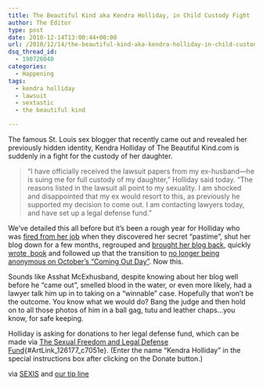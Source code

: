 ```yaml
---
title: The Beautiful Kind aka Kendra Holliday, in Child Custody Fight
author: The Editor
type: post
date: 2010-12-14T13:00:44+00:00
url: /2010/12/14/the-beautiful-kind-aka-kendra-holliday-in-child-custody-fight/
dsq_thread_id:
  - 190726040
categories:
  - Happening
tags:
  - kendra holliday
  - lawsuit
  - sextastic
  - the beautiful kind

---
```

[<img class="alignright size-full wp-image-7283" title="TBK" src="http://media.punchingkitty.com/wordpress/2010/10/TBK.jpeg?filter=polaroid&w=250" alt="" />][1]The famous St. Louis sex blogger that recently came out and revealed her previously hidden identity, Kendra Holliday of The Beautiful Kind.com is suddenly in a fight for the custody of her daughter.

> “I have officially received the lawsuit papers from my ex-husband—he is suing me for full custody of my daughter,” Holliday said today. “The reasons listed in the lawsuit all point to my sexuality. I am shocked and disappointed that my ex would resort to this, as previously he supported my decision to come out. I am contacting lawyers today, and have set up a legal defense fund.”

We&#8217;ve detailed this all before but it&#8217;s been a rough year for Holliday who was <a href="http://punchingkitty.com/2010/04/30/details-on-the-beautiful-kinds-disappearance-start-to-emerge" target="_blank">fired from her job</a> when they discovered her secret &#8220;pastime&#8221;, shut her blog down for a few months, regrouped and <a href="http://punchingkitty.com/2010/05/11/the-beautiful-kind-blog-to-return-may-17th" target="_blank">brought her blog back</a>, quickly <a href="http://punchingkitty.com/2010/07/07/the-beautiful-kind-the-latest-blogger-to-get-booked" target="_blank">wrote  book</a> and followed up that the transition to <a href="http://punchingkitty.com/2010/10/12/st-louis-sex-blogger-the-beautiful-kind-bears-all" target="_blank">no longer being anonymous on October&#8217;s &#8220;Coming Out Day&#8221;</a>. Now this.

Sounds like Asshat McExhusband, despite knowing about her blog well before he &#8220;came out&#8221;, smelled blood in the water, or even more likely, had a lawyer talk him up in to taking on a &#8220;winnable&#8221; case. Hopefully that won&#8217;t be the outcome. You know what we would do? Bang the judge and then hold on to all those photos of him in a ball gag, tutu and leather chaps&#8230;you know, for safe keeping.

Holliday is asking for donations to her legal defense fund, which can be made via [The Sexual Freedom and Legal Defense Fund][2]{#ArtLink_126177_c7051e}. (Enter the name “Kendra Holliday” in the special instructions box after clicking on the Donate button.)

via <a href="http://www.edenfantasys.com/sexis/sex-and-society/sex-blogger-child-custody-1213107/" target="_blank">SEXIS</a> and <a href="http://punchingkitty.com/tips" target="_blank">our tip line</a>

 [1]: http://media.punchingkitty.com/wordpress/2010/10/TBK.jpeg
 [2]: http://www.sfldef.org/